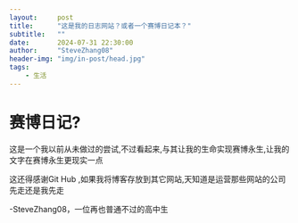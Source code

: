 ```yaml
---
layout:     post
title:      "这是我的日志网站？或者一个赛博日记本？"
subtitle:   ""
date:       2024-07-31 22:30:00
author:     "SteveZhang08"
header-img: "img/in-post/head.jpg"
tags:
    - 生活
---
```


# 赛博日记?

这是一个我以前从未做过的尝试,不过看起来,与其让我的生命实现赛博永生,让我的文字在赛博永生更现实一点

这还得感谢Git Hub ,如果我将博客存放到其它网站,天知道是运营那些网站的公司先走还是我先走

-SteveZhang08，一位再也普通不过的高中生